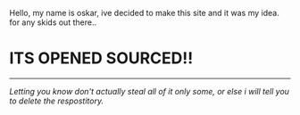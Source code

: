 Hello, my name is oskar, ive decided to make this site and it was my idea. for any skids out there..
# ITS OPENED SOURCED!!
__________________________________
*Letting you know don't actually steal all of it only some, or else i will tell you to delete the respostitory.*
